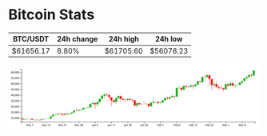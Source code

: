 # Bitcoin Stats

BTC/USDT|24h change|24h high|24h low|
|---|---|---|---|
|$61656.17|8.80%|$61705.60|$56078.23|

<img src="./chart.svg">
